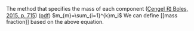 The method that specifies the mass of each component ([Çengel 和 Boles, 2015, p. 715](zotero://select/library/items/FCMSUVW2)) ([pdf](zotero://open-pdf/library/items/DFP6L6PZ?page=715&annotation=7DNNFI6F))
$m_{m}=\sum_{i=1}^{k}m_i$ 
We can define [[mass fraction]] based on the above equation. 